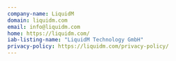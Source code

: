 ```yaml
---
company-name: LiquidM
domain: liquidm.com
email: info@liquidm.com
home: https://liquidm.com/
iab-listing-name: "LiquidM Technology GmbH"
privacy-policy: https://liquidm.com/privacy-policy/
---
```




